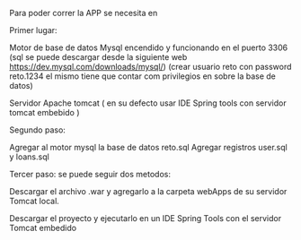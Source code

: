Para poder correr la APP  se necesita en 

Primer lugar:

Motor de base de datos Mysql encendido y funcionando en el puerto 3306 (sql se puede descargar desde la siguiente web https://dev.mysql.com/downloads/mysql/)
(crear usuario reto con password reto.1234 el mismo tiene que contar com privilegios en sobre la base de datos)

Servidor Apache tomcat ( en su defecto usar IDE Spring tools con servidor tomcat embebido )

Segundo paso:

Agregar al motor mysql la base de datos reto.sql
Agregar registros user.sql y loans.sql

Tercer paso:
se puede seguir dos metodos:

Descargar el archivo .war y agregarlo a la carpeta webApps de su servidor Tomcat local.

Descargar el proyecto y ejecutarlo en un IDE Spring Tools con el servidor Tomcat embedido

